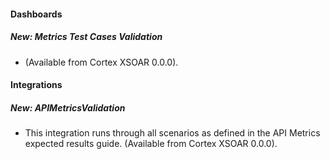 
#### Dashboards
##### New: Metrics Test Cases Validation
-  (Available from Cortex XSOAR 0.0.0).

#### Integrations
##### New: APIMetricsValidation
- This integration runs through all scenarios as defined in the API Metrics expected results guide. (Available from Cortex XSOAR 0.0.0).
